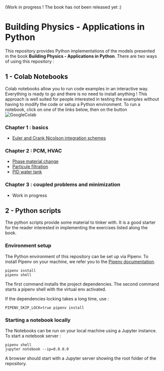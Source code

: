 (Work in progress ! The book has not been released yet :)
# Building Physics - Applications in Python

This repository provides Python implementations of the models presented in the book **Building Physics - Applications in Python**. 
There are two ways of using this repository :

## 1 - Colab Notebooks

Colab notebooks allow you to run code examples in an interactive way. Everything is ready to go and there is no need to install anything !
This approach is well suited for people interested in testing the examples without having to modify the code or setup a Python environment.
To run a notebook, click on one of the links below, then on the button ![GoogleColab](https://camo.githubusercontent.com/52feade06f2fecbf006889a904d221e6a730c194/68747470733a2f2f636f6c61622e72657365617263682e676f6f676c652e636f6d2f6173736574732f636f6c61622d62616467652e737667 "This is an example")
### Chapter 1 : basics
- [Euler and Crank Nicolson integration schemes](notebooks/chapter_1/Euler_and_CN_schemes.ipynb) 

### Chapter 2 : PCM, HVAC
- [Phase material change](notebooks/chapter_2/PCM.ipynb)  
- [Particule filtration](notebooks/chapter_2/code_IAQ_filtration.ipynb)  
- [PID water tank](notebooks/chapter_2/PID_controller.ipynb)  

### Chapter 3 : coupled problems and minimization

- Work in progress

## 2 - Python scripts

The python scripts provide some material to tinker with. It is a good starter for the reader interested in implementing the exercises listed along the book. 

### Environment setup

The Python environment of this repository can be set up via Pipenv. 
To install Pipenv on your machine, we refer you to the [Pipenv documentation](https://pipenv-fork.readthedocs.io/en/latest/install.html).

```shell script
pipenv install
pipenv shell
``` 
The first command installs the project dependencies.
The second command starts a pipenv shell with the virtual env activated.

If the dependencies locking takes a long time, use :

```
PIPENV_SKIP_LOCK=true pipenv install 
```

### Starting a notebook locally 

The Notebooks can be run on your local machine using a Jupyter instance. To start a notebook server :

``` shell script
pipenv shell
jupyter notebook --ip=0.0.0.0
```

A browser should start with a Jupyter server showing the root folder of the repository.

